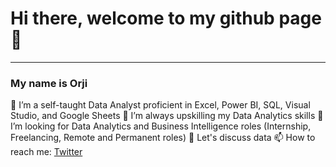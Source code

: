 # Hi there, welcome to my github page 👋
-----
### My name is Orji

🔭 I’m a self-taught Data Analyst proficient in Excel, Power BI, SQL, Visual Studio, and Google Sheets
🌱 I’m always upskilling my Data Analytics skills
👯 I’m looking for Data Analytics and Business Intelligence roles (Internship, Freelancing, Remote and Permanent roles)
💬 Let's discuss data
📫 How to reach me: [Twitter](https://twitter.com/orjikuramo)

<!--
**orjikuramo/orjikuramo** is a ✨ _special_ ✨ repository because its `README.md` (this file) appears on your GitHub profile.

Here are some ideas to get you started:

🔭 I’m working on several projects using SQL, Excel and Power BI.
I have suddenly understood I have to push myself to more people instead of winning in my corner, hence my sudden usage of GitHub, medium and LinkedIn blog. 
🌱 I’m currently learning Python, so I can move on from analysing data to scientifically understanding it.
👯 I’m looking to collaborate on any data analysis project.
🤔 I’m looking for help with remote jobs or maybe any freelance or hybrid jobs.

📫 How to reach me: @orjikuramo on Twitter, +2348064190105 on WhatsApp, okorafororji745@gmail.com
- 😄 Pronouns: ...
- ⚡ Fun fact: ...
-->
